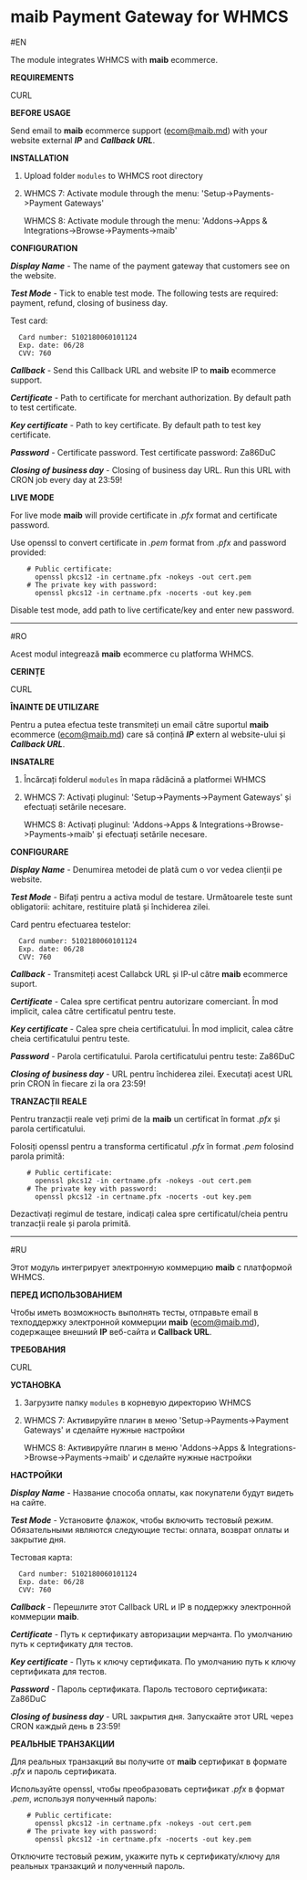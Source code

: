 # maib Payment Gateway for WHMCS

#EN

The module integrates WHMCS with **maib** ecommerce.

**REQUIREMENTS**

CURL

**BEFORE USAGE**

Send email to **maib** ecommerce support (ecom@maib.md) with your website external ***IP*** and ***Callback URL***.

**INSTALLATION**

1. Upload folder ```modules``` to WHMCS root directory
2. WHMCS 7: Activate module through the menu: 'Setup->Payments->Payment Gateways'

   WHMCS 8: Activate module through the menu: 'Addons->Apps & Integrations->Browse->Payments->maib'
   
**CONFIGURATION**

***Display Name*** - The name of the payment gateway that customers see on the website.

***Test Mode*** - Tick to enable test mode. The following tests are required: payment, refund, closing of business day.

Test card:

      Card number: 5102180060101124 
      Exp. date: 06/28 
      CVV: 760


***Callback*** - Send this Callback URL and website IP to **maib** ecommerce support.

***Certificate*** - Path to certificate for merchant authorization. By default path to test certificate. 

***Key certificate*** - Path to key certificate. By default path to test key certificate. 

***Password*** - Certificate password. Test certificate password: Za86DuC

***Closing of business day*** -  Closing of business day URL. Run this URL with CRON job every day at 23:59!

**LIVE MODE**

For live mode **maib** will provide certificate in *.pfx* format and certificate password.

Use openssl to convert certificate in *.pem* format from *.pfx* and password provided:

        # Public certificate:
          openssl pkcs12 -in certname.pfx -nokeys -out cert.pem
        # The private key with password:
          openssl pkcs12 -in certname.pfx -nocerts -out key.pem
        
Disable test mode, add path to live certificate/key and enter new password.
          
---------

#RO

Acest modul integrează **maib** ecommerce cu platforma WHMCS.

**CERINȚE**

CURL

**ÎNAINTE DE UTILIZARE**

Pentru a putea efectua teste transmiteți un email către suportul **maib** ecommerce (ecom@maib.md) care să conțină ***IP*** extern al website-ului și ***Callback URL***.

**INSATALRE**

1. Încărcați folderul ```modules``` în mapa rădăcină a platformei WHMCS
2. WHMCS 7: Activați pluginul: 'Setup->Payments->Payment Gateways' și efectuați setările necesare.
   
   WHMCS 8: Activați pluginul: 'Addons->Apps & Integrations->Browse->Payments->maib' și efectuați setările necesare.

**CONFIGURARE**

***Display Name*** - Denumirea metodei de plată cum o vor vedea clienții pe website.

***Test Mode*** - Bifați pentru a activa modul de testare. Următoarele teste sunt obligatorii: achitare, restituire plată și închiderea zilei.

Card pentru efectuarea testelor:

      Card number: 5102180060101124 
      Exp. date: 06/28 
      CVV: 760

***Callback*** - Transmiteți acest Callabck URL și IP-ul către **maib** ecommerce suport.

***Certificate*** - Calea spre certificat pentru autorizare comerciant. În mod implicit, calea către certificatul pentru teste.

***Key certificate*** - Calea spre cheia certificatului. În mod implicit, calea către cheia certificatului pentru teste.

***Password*** - Parola certificatului. Parola certificatului pentru teste: Za86DuC

***Closing of business day*** -  URL pentru închiderea zilei. Executați acest URL prin CRON în fiecare zi la ora 23:59!

**TRANZACȚII REALE**

Pentru tranzacții reale veți primi de la **maib** un certificat în format *.pfx* și parola certificatului.

Folosiți openssl pentru a transforma certificatul *.pfx* în format *.pem* folosind parola primită:

        # Public certificate:
          openssl pkcs12 -in certname.pfx -nokeys -out cert.pem
        # The private key with password:
          openssl pkcs12 -in certname.pfx -nocerts -out key.pem
        
Dezactivați regimul de testare, indicați calea spre certificatul/cheia pentru tranzacții reale și parola primită.

---------

#RU

Этот модуль интегрирует электронную коммерцию **maib** с платформой WHMCS.

**ПЕРЕД ИСПОЛЬЗОВАНИЕМ**

Чтобы иметь возможность выполнять тесты, отправьте email в техподдержку электронной коммерции **maib** (ecom@maib.md), содержащее внешний **IP** веб-сайта и **Callback URL**.

**ТРЕБОВАНИЯ**

CURL

**УСТАНОВКА**

1. Загрузите папку ```modules``` в корневую директорию WHMCS
2. WHMCS 7: Активируйте плагин в меню 'Setup->Payments->Payment Gateways' и сделайте нужные настройки

   WHMCS 8: Активируйте плагин в меню 'Addons->Apps & Integrations->Browse->Payments->maib' и сделайте нужные настройки
   
**НАСТРОЙКИ**

***Display Name*** - Название способа оплаты, как покупатели будут видеть на сайте.

***Test Mode*** - Установите флажок, чтобы включить тестовый режим. Обязательными являются следующие тесты: оплата, возврат оплаты и закрытие дня.

Тестовая карта:

      Card number: 5102180060101124 
      Exp. date: 06/28 
      CVV: 760

***Callback*** - Перешлите этот Callback URL и IP в поддержку электронной коммерции **maib**.

***Certificate*** - Путь к сертификату авторизации мерчанта. По умолчанию путь к сертификату для тестов.

***Key certificate*** - Путь к ключу сертификата. По умолчанию путь к ключу сертификата для тестов.

***Password*** - Пароль сертификата. Пароль тестового сертификата: Za86DuC

***Closing of business day*** -  URL закрытия дня. Запускайте этот URL через CRON каждый день в 23:59!

**РЕАЛЬНЫЕ ТРАНЗАКЦИИ**

Для реальных транзакций вы получите от **maib** сертификат в формате *.pfx* и пароль сертификата.

Используйте openssl, чтобы преобразовать сертификат *.pfx* в формат *.pem*, используя полученный пароль:

        # Public certificate:
          openssl pkcs12 -in certname.pfx -nokeys -out cert.pem
        # The private key with password:
          openssl pkcs12 -in certname.pfx -nocerts -out key.pem
        
Отключите тестовый режим, укажите путь к сертификату/ключу для реальных транзакций и полученный пароль.

